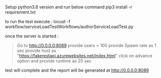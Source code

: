 Setup python3.8 version and run below command 
pip3 install -r requirement.txt

to run the test execute :
locust -f workflow/serviceLoadTestWorkflows/authorServiceLoadTest.py

once the server is started : 
> Go to http://0.0.0.0:8089
> provide users = 100 
> provide Spawn rate as 1 sec
> provide host as "https://fakerestapi.azurewebsites.net/index.html"
> click on advance option and provide runtime as 20 sec 

test will complete and the report will be generated at http://0.0.0.0:8089